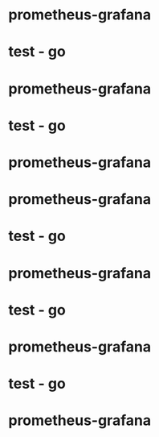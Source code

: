 
# prometheus-grafana
# test - go 
# prometheus-grafana

# test - go 
# prometheus-grafana

# prometheus-grafana
# test - go 
# prometheus-grafana

# test - go 

# prometheus-grafana
# test - go 
# prometheus-grafana
